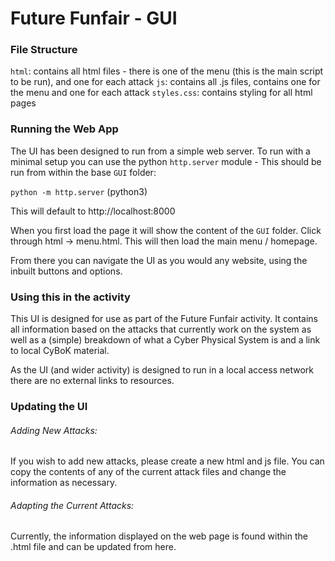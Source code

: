 # Future Funfair - GUI
### File Structure
`html`: contains all html files - there is one of the menu (this is the main script to be run), and one for each attack
`js`: contains all .js files, contains one for the menu and one for each attack
`styles.css`: contains styling for all html pages

### Running the Web App
The UI has been designed to run from a simple web server. To run with a minimal setup you can use the python `http.server` module - This should be run from within the base `GUI` folder:

`python -m http.server` (python3)

This will default to http://localhost:8000

When you first load the page it will show the content of the `GUI` folder. Click through html -> menu.html. This will then load the main menu / homepage. 

From there you can navigate the UI as you would any website, using the inbuilt buttons and options. 

### Using this in the activity
This UI is designed for use as part of the Future Funfair activity. It contains all information based on the attacks that currently work on the system as well as a (simple) breakdown of what a Cyber Physical System is and a link to local CyBoK material. 

As the UI (and wider activity) is designed to run in a local access network there are no external links to resources. 

### Updating the UI
###### Adding New Attacks:
If you wish to add new attacks, please create a new html and js file. You can copy the contents of any of the current attack files and change the information as necessary. 

###### Adapting the Current Attacks:
Currently, the information displayed on the web page is found within the .html file and can be updated from here.